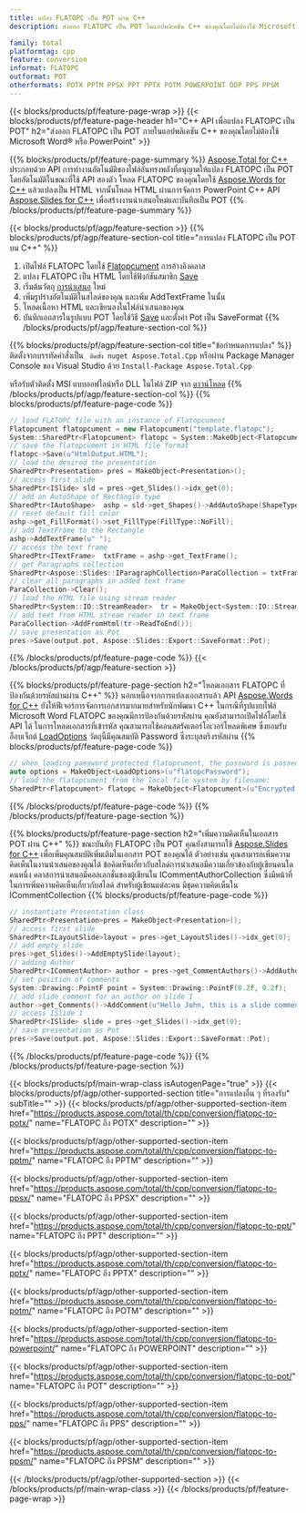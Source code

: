 ```yaml
---
title: แปลง FLATOPC เป็น POT ผ่าน C++
description: ส่งออก FLATOPC เป็น POT ในแอปพลิเคชัน C++ ของคุณโดยไม่ต้องใช้ Microsoft Word ของ PowerPoint

family: total
platformtag: cpp
feature: conversion
informat: FLATOPC
outformat: POT
otherformats: POTX PPTM PPSX PPT PPTX POTM POWERPOINT ODP PPS PPSM
---
```

{{< blocks/products/pf/feature-page-wrap >}}
{{< blocks/products/pf/feature-page-header h1="C++ API เพื่อแปลง FLATOPC เป็น POT" h2="ส่งออก FLATOPC เป็น POT ภายในแอปพลิเคชัน C++ ของคุณโดยไม่ต้องใช้ Microsoft Word&reg; หรือ PowerPoint" >}}

{{% blocks/products/pf/feature-page-summary %}}
[Aspose.Total for C++](https://products.aspose.com/total/cpp/) ประกอบด้วย API การทำงานอัตโนมัติของไฟล์อันทรงพลังที่อนุญาตให้แปลง FLATOPC เป็น POT โดยอัตโนมัติในขณะที่ใช้ API สองตัว โหลด FLATOPC ของคุณโดยใช้ [Aspose.Words for C++](https://products.aspose.com/words/cpp/) แล้วแปลงเป็น HTML จากนั้นโหลด HTML ผ่านการจัดการ PowerPoint C++ API [Aspose.Slides for C++](https://products.aspose.com/slides/cpp/) เพื่อสร้างงานนำเสนอใหม่และบันทึกเป็น POT 
{{% /blocks/products/pf/feature-page-summary  %}}

{{< blocks/products/pf/agp/feature-section >}}
{{% blocks/products/pf/agp/feature-section-col title="การแปลง FLATOPC เป็น POT บน C++" %}}
1. เปิดไฟล์ FLATOPC โดยใช้ [Flatopcument](https://reference.aspose.com/words/cpp/class/aspose.words.flatopcument) การอ้างอิงคลาส
2. แปลง FLATOPC เป็น HTML โดยใช้ฟังก์ชันสมาชิก [Save](https://reference.aspose.com/words/cpp/class/aspose.words.flatopcument#save_stdbasicostream_saveoptions)
3. เริ่มต้นวัตถุ [การนำเสนอ](https://reference.aspose.com/slides/cpp/class/aspose.slides.presentation) ใหม่
4. เพิ่มรูปร่างอัตโนมัติในสไลด์ของคุณ และเพิ่ม AddTextFrame ในนั้น
5. โหลดเนื้อหา HTML และเขียนลงในไฟล์นำเสนอของคุณ
6. บันทึกเอกสารในรูปแบบ POT โดยใช้วิธี [Save](https://reference.aspose.com/slides/cpp/class/aspose.slides.presentation#afcd59ec697bf05c10f78c3869de2ec9e) และตั้งค่า Pot เป็น SaveFormat
{{% /blocks/products/pf/agp/feature-section-col %}}

{{% blocks/products/pf/agp/feature-section-col title="ข้อกำหนดการแปลง" %}}
ติดตั้งจากบรรทัดคำสั่งเป็น ``` ติดตั้ง nuget Aspose.Total.Cpp``` หรือผ่าน Package Manager Console ของ Visual Studio ด้วย ```Install-Package Aspose.Total.Cpp```

หรือรับตัวติดตั้ง MSI แบบออฟไลน์หรือ DLL ในไฟล์ ZIP จาก [ดาวน์โหลด](https://releases.aspose.com/total/cpp)
{{% /blocks/products/pf/agp/feature-section-col %}}
{{% blocks/products/pf/feature-page-code %}}

```cpp
// load FLATOPC file with an instance of Flatopcument
Flatopcument flatopcument = new Flatopcument("template.flatopc");
System::SharedPtr<Flatopcument> flatopc = System::MakeObject<Flatopcument>(u"sourceFile.flatopc");
// save the flatopcument in HTML file format
flatopc->Save(u"HtmlOutput.HTML");
// load the desired the presentation
SharedPtr<Presentation> pres = MakeObject<Presentation>();
// access first slide
SharedPtr<ISlide> sld = pres->get_Slides()->idx_get(0);
// add an AutoShape of Rectangle type
SharedPtr<IAutoShape>  ashp = sld->get_Shapes()->AddAutoShape(ShapeType::Rectangle, 10, 10, 700, 500);
// reset default fill color
ashp->get_FillFormat()->set_FillType(FillType::NoFill);
// add TextFrame to the Rectangle
ashp->AddTextFrame(u" ");
// access the text frame
SharedPtr<ITextFrame>  txtFrame = ashp->get_TextFrame();
// get Paragraphs collection
SharedPtr<Aspose::Slides::IParagraphCollection>ParaCollection = txtFrame->get_Paragraphs();
// clear all paragraphs in added text frame
ParaCollection->Clear();
// load the HTML file using stream reader
SharedPtr<System::IO::StreamReader>  tr = MakeObject<System::IO::StreamReader>(HtmlOutput.HTML);
// add text from HTML stream reader in text frame
ParaCollection->AddFromHtml(tr->ReadToEnd());
// save presentation as Pot
pres->Save(output.pot, Aspose::Slides::Export::SaveFormat::Pot);                  
```


{{% /blocks/products/pf/feature-page-code %}}
{{< /blocks/products/pf/agp/feature-section >}}

{{% blocks/products/pf/feature-page-section  h2="โหลดเอกสาร FLATOPC ที่ป้องกันด้วยรหัสผ่านผ่าน C++" %}}
นอกเหนือจากการแปลงเอกสารแล้ว API [Aspose.Words for C++](https://products.aspose.com/words/cpp/) ยังให้ฟีเจอร์การจัดการเอกสารมากมายสำหรับนักพัฒนา C++ ในกรณีที่รูปแบบไฟล์ Microsoft Word FLATOPC ของคุณมีการป้องกันด้วยรหัสผ่าน คุณยังสามารถเปิดไฟล์โดยใช้ API ได้ ในการโหลดเอกสารที่เข้ารหัส คุณสามารถใช้คอนสตรัคเตอร์โอเวอร์โหลดพิเศษ ซึ่งยอมรับอ็อบเจ็กต์ [LoadOptions](https://reference.aspose.com/words/cpp/class/aspose.words.loading.load_options) วัตถุนี้มีคุณสมบัติ Password ซึ่งระบุสตริงรหัสผ่าน
{{% blocks/products/pf/feature-page-code %}}

```cpp
// when loading password protected flatopcument, the password is passed to the flatopcument's constructor using a LoadOptions object.
auto options = MakeObject<LoadOptions>(u"flatopcPassword");
// load the flatopcument from the local file system by filename:
SharedPtr<Flatopcument> flatopc = MakeObject<Flatopcument>(u"Encrypted.flatopc", options);
```

{{% /blocks/products/pf/feature-page-code  %}}
{{% /blocks/products/pf/feature-page-section %}}

{{% blocks/products/pf/feature-page-section  h2="เพิ่มความคิดเห็นในเอกสาร POT ผ่าน C++" %}}
ขณะบันทึก FLATOPC เป็น POT คุณยังสามารถใช้ [Aspose.Slides for C++](https://products.aspose.com/slides/cpp/) เพื่อเพิ่มคุณสมบัติเพิ่มเติมในเอกสาร POT ของคุณได้ ตัวอย่างเช่น คุณสามารถเพิ่มความคิดเห็นในงานนำเสนอของคุณได้ ข้อคิดเห็นเกี่ยวกับสไลด์การนำเสนอมีความเกี่ยวข้องกับผู้เขียนคนใดคนหนึ่ง คลาสการนำเสนอมีคอลเลกชั่นของผู้เขียนใน ICommentAuthorCollection ซึ่งมีหน้าที่ในการเพิ่มความคิดเห็นเกี่ยวกับสไลด์ สำหรับผู้เขียนแต่ละคน มีชุดความคิดเห็นใน ICommentCollection
{{% blocks/products/pf/feature-page-code %}}

```cpp
// instantiate Presentation class
SharedPtr<Presentation>pres = MakeObject<Presentation>();
// access first slide
SharedPtr<ILayoutSlide>layout = pres->get_LayoutSlides()->idx_get(0);
// add empty slide
pres->get_Slides()->AddEmptySlide(layout);
// adding Author
SharedPtr<ICommentAuthor> author = pres->get_CommentAuthors()->AddAuthor(u"John Doe", u"MF");
// set position of comments
System::Drawing::PointF point = System::Drawing::PointF(0.2f, 0.2f);
// add slide comment for an author on slide 1
author->get_Comments()->AddComment(u"Hello John, this is a slide comment", pres->get_Slides()->idx_get(1), point, DateTime::get_Now());
// access ISlide 1
SharedPtr<ISlide> slide = pres->get_Slides()->idx_get(0);
// save presentation as Pot
pres->Save(output.pot, Aspose::Slides::Export::SaveFormat::Pot);  
```

{{% /blocks/products/pf/feature-page-code  %}}
{{% /blocks/products/pf/feature-page-section %}}

{{< blocks/products/pf/main-wrap-class isAutogenPage="true" >}}
{{< blocks/products/pf/agp/other-supported-section title="การแปลงอื่น ๆ ที่รองรับ" subTitle="" >}}
{{< blocks/products/pf/agp/other-supported-section-item href="https://products.aspose.com/total/th/cpp/conversion/flatopc-to-potx/" name="FLATOPC ถึง POTX" description="" >}}

{{< blocks/products/pf/agp/other-supported-section-item href="https://products.aspose.com/total/th/cpp/conversion/flatopc-to-pptm/" name="FLATOPC ถึง PPTM" description="" >}}

{{< blocks/products/pf/agp/other-supported-section-item href="https://products.aspose.com/total/th/cpp/conversion/flatopc-to-ppsx/" name="FLATOPC ถึง PPSX" description="" >}}

{{< blocks/products/pf/agp/other-supported-section-item href="https://products.aspose.com/total/th/cpp/conversion/flatopc-to-ppt/" name="FLATOPC ถึง PPT" description="" >}}

{{< blocks/products/pf/agp/other-supported-section-item href="https://products.aspose.com/total/th/cpp/conversion/flatopc-to-pptx/" name="FLATOPC ถึง PPTX" description="" >}}

{{< blocks/products/pf/agp/other-supported-section-item href="https://products.aspose.com/total/th/cpp/conversion/flatopc-to-potm/" name="FLATOPC ถึง POTM" description="" >}}

{{< blocks/products/pf/agp/other-supported-section-item href="https://products.aspose.com/total/th/cpp/conversion/flatopc-to-powerpoint/" name="FLATOPC ถึง POWERPOINT" description="" >}}

{{< blocks/products/pf/agp/other-supported-section-item href="https://products.aspose.com/total/th/cpp/conversion/flatopc-to-pot/" name="FLATOPC ถึง POT" description="" >}}

{{< blocks/products/pf/agp/other-supported-section-item href="https://products.aspose.com/total/th/cpp/conversion/flatopc-to-pps/" name="FLATOPC ถึง PPS" description="" >}}

{{< blocks/products/pf/agp/other-supported-section-item href="https://products.aspose.com/total/th/cpp/conversion/flatopc-to-ppsm/" name="FLATOPC ถึง PPSM" description="" >}}


{{< /blocks/products/pf/agp/other-supported-section >}}
{{< /blocks/products/pf/main-wrap-class >}}
{{< /blocks/products/pf/feature-page-wrap >}}